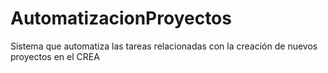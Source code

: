 # AutomatizacionProyectos
Sistema que automatiza las tareas relacionadas con la creación de nuevos proyectos en el CREA
